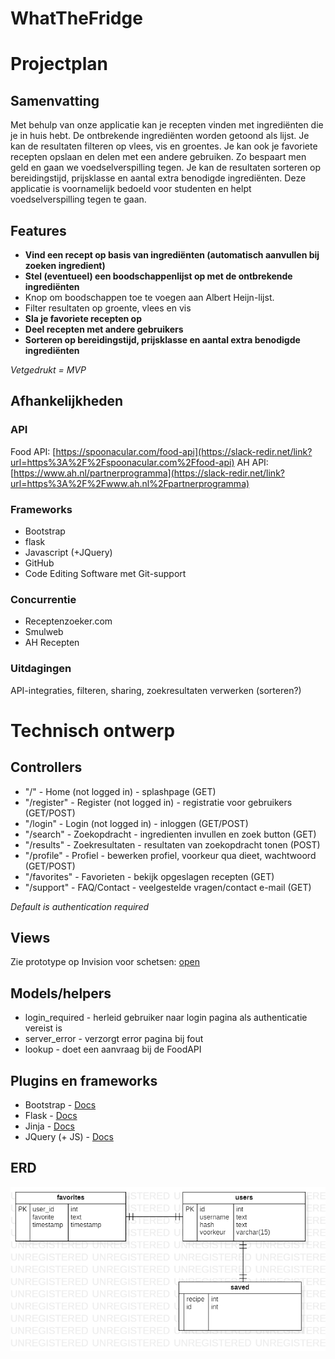 # WhatTheFridge

# Projectplan
## Samenvatting
Met behulp van onze applicatie kan je recepten vinden met ingrediënten die je in huis hebt. De ontbrekende ingrediënten worden getoond als lijst. Je kan de resultaten filteren op vlees, vis en groentes. Je kan ook je favoriete recepten opslaan en delen met een andere gebruiken. Zo bespaart men geld en gaan we voedselverspilling tegen. Je kan de resultaten sorteren op bereidingstijd, prijsklasse en aantal extra benodigde ingrediënten. Deze applicatie is voornamelijk bedoeld voor studenten en helpt voedselverspilling tegen te gaan.
## Features
- **Vind een recept op basis van ingrediënten (automatisch aanvullen bij zoeken ingredient)**
- **Stel (eventueel) een boodschappenlijst op met de ontbrekende ingrediënten**
- Knop om boodschappen toe te voegen aan Albert Heijn-lijst.
- Filter resultaten op groente, vlees en vis
- **Sla je favoriete recepten op**
- **Deel recepten met andere gebruikers**
- **Sorteren op bereidingstijd, prijsklasse en aantal extra benodigde ingrediënten**

_Vetgedrukt = MVP_
## Afhankelijkheden
### API
Food API: [https://spoonacular.com/food-api](https://slack-redir.net/link?url=https%3A%2F%2Fspoonacular.com%2Ffood-api)
AH API: [https://www.ah.nl/partnerprogramma](https://slack-redir.net/link?url=https%3A%2F%2Fwww.ah.nl%2Fpartnerprogramma)
### Frameworks
- Bootstrap
- flask
- Javascript (+JQuery)
- GitHub
- Code Editing Software met Git-support
### Concurrentie
- Receptenzoeker.com
- Smulweb
- AH Recepten
### Uitdagingen
API-integraties, filteren, sharing, zoekresultaten verwerken (sorteren?)

# Technisch ontwerp
## Controllers
- "/" - Home (not logged in) - splashpage (GET)
- "/register" - Register (not logged in) - registratie voor gebruikers (GET/POST)
- "/login" - Login (not logged in) - inloggen (GET/POST)
- "/search" - Zoekopdracht - ingredienten invullen en zoek button (GET)
- "/results" - Zoekresultaten - resultaten van zoekopdracht tonen (POST)
- "/profile" - Profiel - bewerken profiel, voorkeur qua dieet, wachtwoord (GET/POST)
- "/favorites" - Favorieten - bekijk opgeslagen recepten (GET)
- "/support" - FAQ/Contact - veelgestelde vragen/contact e-mail (GET)

_Default is authentication required_

## Views

Zie prototype op Invision voor schetsen: [open](https://whatthefridge.invisionapp.com/public/share/C4Y2UJFW5)

## Models/helpers
- login_required - herleid gebruiker naar login pagina als authenticatie vereist is
- server_error - verzorgt error pagina bij fout
- lookup - doet een aanvraag bij de FoodAPI

## Plugins en frameworks
- Bootstrap - [Docs](https://getbootstrap.com/docs/4.4/getting-started/introduction/)
- Flask - [Docs](http://flask.palletsprojects.com/en/1.1.x/)
- Jinja - [Docs](https://jinja.palletsprojects.com/en/2.10.x/)
- JQuery (+ JS) - [Docs](https://api.jquery.com/)

## ERD
![ERD](https://github.com/StijnMichiels00/WhatTheFridge/blob/master/ERD-WhatTheFridge1.png)